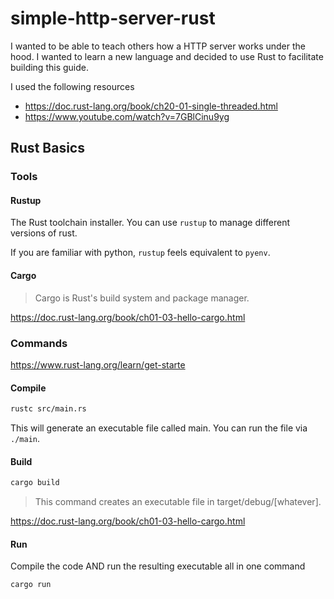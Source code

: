 # simple-http-server-rust

I wanted to be able to teach others how a HTTP server works under the hood. I wanted to learn a new language and decided to use Rust to facilitate building this guide.

I used the following resources

* <https://doc.rust-lang.org/book/ch20-01-single-threaded.html>
* <https://www.youtube.com/watch?v=7GBlCinu9yg>

## Rust Basics

### Tools

#### Rustup

The Rust toolchain installer. You can use `rustup` to manage different versions of rust.

If you are familiar with python, `rustup` feels equivalent to `pyenv`.

#### Cargo

> Cargo is Rust's build system and package manager.

<https://doc.rust-lang.org/book/ch01-03-hello-cargo.html>

### Commands

<https://www.rust-lang.org/learn/get-starte>

#### Compile

```sh
rustc src/main.rs
```

This will generate an executable file called main. You can run the file via `./main`.

#### Build

```sh
cargo build
```

> This command creates an executable file in target/debug/[whatever].

<https://doc.rust-lang.org/book/ch01-03-hello-cargo.html>

#### Run

Compile the code AND run the resulting executable all in one command

```sh
cargo run
```
